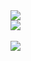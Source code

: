 <div align-center>
  <img src="https://capsule-render.vercel.app/api?type=waving&color=auto&height=200&section=header&text=jen454;&fontSize=90" />
</div>
<div align-center>
  <img src="https://github-readme-stats.vercel.app/api/top-langs/?username=본인아이디&layout=compact"><br><br>
  <img src="https://github-readme-stats.vercel.app/api?username=본인아이디&show_icons=true">
</div>
<!-- <div align-center>
  (https://github-readme-stats.vercel.app/api?username=jen454&show_icons=true&theme=radical)
  (http://mazassumnida.wtf/api/v2/generate_badge?boj=jen454)](https://solved.ac/jen454/)
</div> -->
<!--
**jen454/jen454** is a ✨ _special_ ✨ repository because its `README.md` (this file) appears on your GitHub profile.

Here are some ideas to get you started:

- 🔭 I’m currently working on ...
- 🌱 I’m currently learning ...
- 👯 I’m looking to collaborate on ...
- 🤔 I’m looking for help with ...
- 💬 Ask me about ...
- 📫 How to reach me: ...
- 😄 Pronouns: ...
- ⚡ Fun fact: ...
-->
